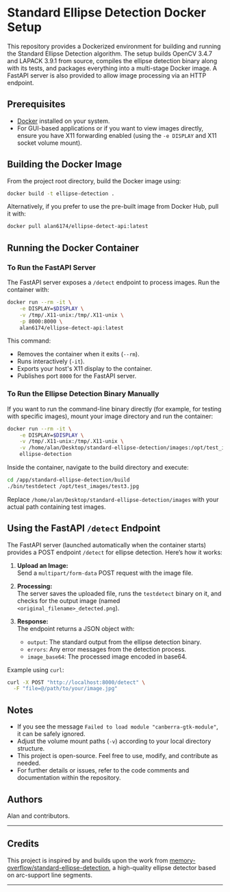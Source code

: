 # Standard Ellipse Detection Docker Setup

This repository provides a Dockerized environment for building and running the Standard Ellipse Detection algorithm. The setup builds OpenCV 3.4.7 and LAPACK 3.9.1 from source, compiles the ellipse detection binary along with its tests, and packages everything into a multi-stage Docker image. A FastAPI server is also provided to allow image processing via an HTTP endpoint.


## Prerequisites

- [Docker](https://docs.docker.com/get-docker/) installed on your system.
- For GUI-based applications or if you want to view images directly, ensure you have X11 forwarding enabled (using the `-e DISPLAY` and X11 socket volume mount).

## Building the Docker Image

From the project root directory, build the Docker image using:

```sh
docker build -t ellipse-detection .
```

Alternatively, if you prefer to use the pre-built image from Docker Hub, pull it with:

```sh
docker pull alan6174/ellipse-detect-api:latest
```

## Running the Docker Container

### To Run the FastAPI Server

The FastAPI server exposes a `/detect` endpoint to process images. Run the container with:

```sh
docker run --rm -it \
    -e DISPLAY=$DISPLAY \
    -v /tmp/.X11-unix:/tmp/.X11-unix \
    -p 8000:8000 \
    alan6174/ellipse-detect-api:latest
```

This command:
- Removes the container when it exits (`--rm`).
- Runs interactively (`-it`).
- Exports your host's X11 display to the container.
- Publishes port `8000` for the FastAPI server.

### To Run the Ellipse Detection Binary Manually

If you want to run the command-line binary directly (for example, for testing with specific images), mount your image directory and run the container:

```sh
docker run --rm -it \
    -e DISPLAY=$DISPLAY \
    -v /tmp/.X11-unix:/tmp/.X11-unix \
    -v /home/alan/Desktop/standard-ellipse-detection/images:/opt/test_images \
    ellipse-detection
```

Inside the container, navigate to the build directory and execute:

```sh
cd /app/standard-ellipse-detection/build
./bin/testdetect /opt/test_images/test3.jpg
```

Replace `/home/alan/Desktop/standard-ellipse-detection/images` with your actual path containing test images.

## Using the FastAPI `/detect` Endpoint

The FastAPI server (launched automatically when the container starts) provides a POST endpoint `/detect` for ellipse detection. Here’s how it works:

1. **Upload an Image:**  
   Send a `multipart/form-data` POST request with the image file.

2. **Processing:**  
   The server saves the uploaded file, runs the `testdetect` binary on it, and checks for the output image (named `<original_filename>_detected.png`).

3. **Response:**  
   The endpoint returns a JSON object with:
   - `output`: The standard output from the ellipse detection binary.
   - `errors`: Any error messages from the detection process.
   - `image_base64`: The processed image encoded in base64.

Example using `curl`:

```sh
curl -X POST "http://localhost:8000/detect" \
  -F "file=@/path/to/your/image.jpg"
```

## Notes

- If you see the message `Failed to load module "canberra-gtk-module"`, it can be safely ignored.
- Adjust the volume mount paths (`-v`) according to your local directory structure.
- This project is open-source. Feel free to use, modify, and contribute as needed.
- For further details or issues, refer to the code comments and documentation within the repository.

## Authors

Alan and contributors.

---

## Credits

This project is inspired by and builds upon the work from [memory-overflow/standard-ellipse-detection](https://github.com/memory-overflow/standard-ellipse-detection), a high-quality ellipse detector based on arc-support line segments.

---